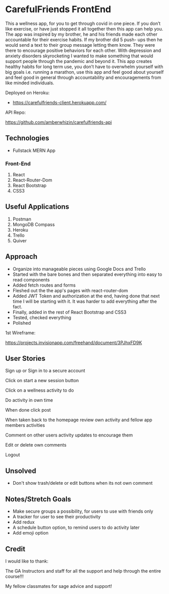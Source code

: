 # CarefulFriends FrontEnd

This a wellness app, for you to get through covid in one piece. If you don’t like exercise, or have just stopped it all together then this app can help you. The app was inspired by my brother, he and his friends made each other accountable for their exercise habits. If my brother did 5 push- ups then he would send a text to their group message letting them know. They were there to encourage positive behaviors for each other. With depression and anxiety disorders skyrocketing I wanted to make something that would support people through the pandemic and beyond it. This app creates healthy habits for long term use, you don’t have to overwhelm yourself with big goals i.e. running a marathon, use this app and feel good about yourself and feel good in general through accountability and encouragements from like minded individuals.

Deployed on Heroku:

- https://carefulfriends-client.herokuapp.com/

API Repo:

https://github.com/amberwhizin/carefulfriends-api

## Technologies

- Fullstack MERN App

### Front-End

1. React
2. React-Router-Dom
3. React Bootstrap
4. CSS3

<!-- ## Back-End

1. Express
2. MongoDB
3. Mongoose
4. Jsonwebtoken -->
<!-- - Added Full CRUD -->

## Useful Applications

1. Postman
2. MongoDB Compass
3. Heroku
4. Trello
5. Quiver

## Approach

- Organize into manageable pieces using Google Docs and Trello
- Started with the bare bones and then separated everything into easy to read components
- Added fetch routes and forms
- Fleshed out the the app's pages with react-router-dom
- Added JWT Token and authorization at the end, having done that next time I will be starting with it. It was harder to add everything after the fact.
- Finally, added in the rest of React Bootstrap and CSS3
- Tested, checked everything
- Polished

1st Wireframe:

https://projects.invisionapp.com/freehand/document/3PJhxFD9K

## User Stories

Sign up or Sign in to a secure account

Click on start a new session button

Click on a wellness activity to do

Do activity in own time

When done click post

When taken back to the homepage review own activity and fellow app members activities

Comment on other users activity updates to encourage them

Edit or delete own comments

Logout

## Unsolved

- Don't show trash/delete or edit buttons when its not own comment

## Notes/Stretch Goals

- Make secure groups a possibility, for users to use with friends only
- A tracker for user to see their productivity
- Add redux
- A schedule button option, to remind users to do activity later
- Add emoji option

## Credit

I would like to thank:

The GA Instructors and staff for all the support and help through the entire course!!!

My fellow classmates for sage advice and support!
